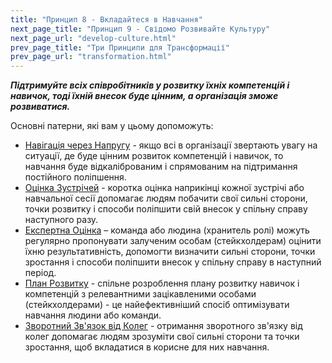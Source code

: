 ```yaml
---
title: "Принцип 8 - Вкладайтеся в Навчання"
next_page_title: "Принцип 9 - Свідомо Розвивайте Культуру"
next_page_url: "develop-culture.html"
prev_page_title: "Три Принципи для Трансформації"
prev_page_url: "transformation.html"
---
```




**_Підтримуйте всіх співробітників у розвитку їхніх компетенцій і навичок, тоді їхній внесок буде цінним, а організація зможе розвиватися._**

Основні патерни, які вам у цьому допоможуть:

-   [Навігація через Напругу](navigate-via-tension.html) - якщо всі в організації звертають увагу на ситуації, де буде цінним розвиток компетенцій і навичок, то навчання буде відкаліброваним і спрямованим на підтримання постійного поліпшення.
-   [Оцінка Зустрічей](evaluate-meetings.html) - коротка оцінка наприкінці кожної зустрічі або навчальної сесії допомагає людям побачити свої сильні сторони, точки розвитку і способи поліпшити свій внесок у спільну справу наступного разу.
-   [Експертна Оцінка](peer-review.html) – команда або людина (хранитель ролі) можуть регулярно пропонувати залученим особам (стейкхолдерам) оцінити їхню результативність, допомогти визначити сильні сторони, точки зростання і способи поліпшити внесок у спільну справу в наступний період.
-   [План Розвитку](development-plan.html) - спільне розроблення плану розвитку навичок і компетенцій з релевантними зацікавленими особами (стейкхолдерами) - це найефективніший спосіб оптимізувати навчання людини або команди.
-   [ Зворотний Зв'язок від Колег](peer-feedback.html) - отримання зворотного зв'язку від колег допомагає людям зрозуміти свої сильні сторони та точки зростання, щоб вкладатися в корисне для них навчання.
